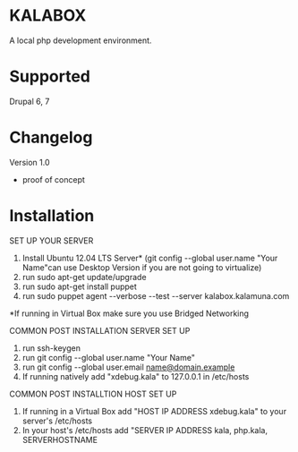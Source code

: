 KALABOX 
=====================
A local php development environment. 


Supported 
=====================
Drupal 6, 7


Changelog
======================
Version 1.0
- proof of concept


Installation
======================

SET UP YOUR SERVER
1. Install Ubuntu 12.04 LTS Server* (git config --global user.name "Your Name"can use Desktop Version if you are not going to virtualize)
2. run sudo apt-get update/upgrade
3. run sudo apt-get install puppet
4. run sudo puppet agent --verbose --test --server kalabox.kalamuna.com

*If running in Virtual Box make sure you use Bridged Networking

COMMON POST INSTALLATION SERVER SET UP
1. run ssh-keygen
2. run git config --global user.name "Your Name"
3. run git config --global user.email name@domain.example
4. If running natively add "xdebug.kala" to 127.0.0.1 in /etc/hosts

COMMON POST INSTALLTION HOST SET UP
1. If running in a Virtual Box add "HOST IP ADDRESS   xdebug.kala" to your server's /etc/hosts
2. In your host's /etc/hosts add "SERVER IP ADDRESS   kala, php.kala, SERVERHOSTNAME
